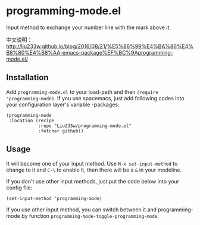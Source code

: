 # programming-mode.el
Input method to exchange your number line with the mark above it.

中文说明： http://liu233w.github.io/blog/2016/08/21/%E5%86%99%E4%BA%86%E4%B8%80%E4%B8%AA-emacs-package%EF%BC%9Aprogramming-mode.el/

## Installation
Add `programming-mode.el` to your load-path and then `(require 'programming-mode)`.
If you use spacemacs, just add following codes into your configuration layer's variable
<layer>-packages:
``` emacs-lisp
(programming-mode
 :location (recipe
            :repo "Liu233w/programming-mode.el"
            :fetcher github))
```

## Usage
It will become one of your input method. Use `M-x set-input-method` to change to it
and `C-\` to enable it, then there will be a `&` in your modeline.

If you don't use other input methods, just put the code below into your config file:
``` emacs-lisp
(set-input-method 'programming-mode)
```

If you use other input method, you can switch between it and programming-mode by function
`programming-mode-toggle-programming-mode`.
